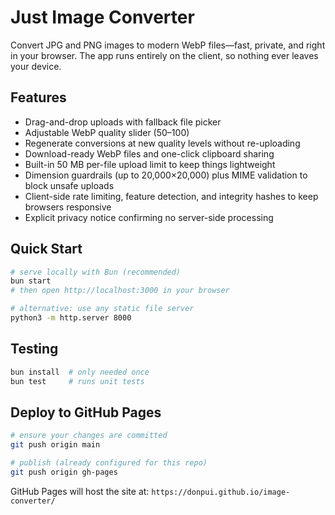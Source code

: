 # Just Image Converter

Convert JPG and PNG images to modern WebP files—fast, private, and right in your browser. The app runs entirely on the client, so nothing ever leaves your device.

## Features
- Drag-and-drop uploads with fallback file picker
- Adjustable WebP quality slider (50–100)
- Regenerate conversions at new quality levels without re-uploading
- Download-ready WebP files and one-click clipboard sharing
- Built-in 50 MB per-file upload limit to keep things lightweight
- Dimension guardrails (up to 20,000×20,000) plus MIME validation to block unsafe uploads
- Client-side rate limiting, feature detection, and integrity hashes to keep browsers responsive
- Explicit privacy notice confirming no server-side processing

## Quick Start
```bash
# serve locally with Bun (recommended)
bun start
# then open http://localhost:3000 in your browser

# alternative: use any static file server
python3 -m http.server 8000
```

## Testing
```bash
bun install  # only needed once
bun test     # runs unit tests
```

## Deploy to GitHub Pages
```bash
# ensure your changes are committed
git push origin main

# publish (already configured for this repo)
git push origin gh-pages
```

GitHub Pages will host the site at: `https://donpui.github.io/image-converter/`
